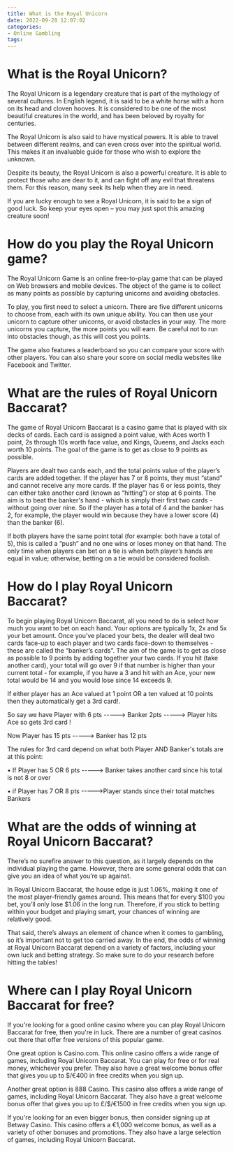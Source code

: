 ```yaml
---
title: What is the Royal Unicorn
date: 2022-09-28 12:07:02
categories:
- Online Gambling
tags:
---
```



#  What is the Royal Unicorn?



The Royal Unicorn is a legendary creature that is part of the mythology of several cultures. In English legend, it is said to be a white horse with a horn on its head and cloven hooves. It is considered to be one of the most beautiful creatures in the world, and has been beloved by royalty for centuries.

The Royal Unicorn is also said to have mystical powers. It is able to travel between different realms, and can even cross over into the spiritual world. This makes it an invaluable guide for those who wish to explore the unknown.

Despite its beauty, the Royal Unicorn is also a powerful creature. It is able to protect those who are dear to it, and can fight off any evil that threatens them. For this reason, many seek its help when they are in need.

If you are lucky enough to see a Royal Unicorn, it is said to be a sign of good luck. So keep your eyes open – you may just spot this amazing creature soon!

#  How do you play the Royal Unicorn game?

The Royal Unicorn Game is an online free-to-play game that can be played on Web browsers and mobile devices. The object of the game is to collect as many points as possible by capturing unicorns and avoiding obstacles.

To play, you first need to select a unicorn. There are five different unicorns to choose from, each with its own unique ability. You can then use your unicorn to capture other unicorns, or avoid obstacles in your way. The more unicorns you capture, the more points you will earn. Be careful not to run into obstacles though, as this will cost you points.

The game also features a leaderboard so you can compare your score with other players. You can also share your score on social media websites like Facebook and Twitter.

#  What are the rules of Royal Unicorn Baccarat?

The game of Royal Unicorn Baccarat is a casino game that is played with six decks of cards. Each card is assigned a point value, with Aces worth 1 point, 2s through 10s worth face value, and Kings, Queens, and Jacks each worth 10 points. The goal of the game is to get as close to 9 points as possible.

Players are dealt two cards each, and the total points value of the player’s cards are added together. If the player has 7 or 8 points, they must “stand” and cannot receive any more cards. If the player has 6 or less points, they can either take another card (known as “hitting”) or stop at 6 points. The aim is to beat the banker's hand - which is simply their first two cards - without going over nine. So if the player has a total of 4 and the banker has 2, for example, the player would win because they have a lower score (4) than the banker (6).

If both players have the same point total (for example: both have a total of 5), this is called a “push” and no one wins or loses money on that hand. The only time when players can bet on a tie is when both player’s hands are equal in value; otherwise, betting on a tie would be considered foolish.

# How do I play Royal Unicorn Baccarat?

To begin playing Royal Unicorn Baccarat, all you need to do is select how much you want to bet on each hand. Your options are typically 1x, 2x and 5x your bet amount. Once you’ve placed your bets, the dealer will deal two cards face-up to each player and two cards face-down to themselves - these are called the “banker’s cards”. The aim of the game is to get as close as possible to 9 points by adding together your two cards. If you hit (take another card), your total will go over 9 if that number is higher than your current total - for example, if you have a 3 and hit with an Ace, your new total would be 14 and you would lose since 14 exceeds 9.

If either player has an Ace valued at 1 point OR a ten valued at 10 points then they automatically get a 3rd card!.

  So say we have Player with 6 pts -----> Banker 2pts -----> Player hits Ace so gets 3rd card ! 

 Now Player has 15 pts -----> Banker has 12 pts 

The rules for 3rd card depend on what both Player AND Banker's totals are at this point:

• If Player has 5 OR 6 pts -----> Banker takes another card since his total is not 8 or over

• if Player has 7 OR 8 pts ----->Player stands since their total matches Bankers

#  What are the odds of winning at Royal Unicorn Baccarat?

There’s no surefire answer to this question, as it largely depends on the individual playing the game. However, there are some general odds that can give you an idea of what you’re up against.

In Royal Unicorn Baccarat, the house edge is just 1.06%, making it one of the most player-friendly games around. This means that for every $100 you bet, you’ll only lose $1.06 in the long run. Therefore, if you stick to betting within your budget and playing smart, your chances of winning are relatively good.

That said, there’s always an element of chance when it comes to gambling, so it’s important not to get too carried away. In the end, the odds of winning at Royal Unicorn Baccarat depend on a variety of factors, including your own luck and betting strategy. So make sure to do your research before hitting the tables!

#  Where can I play Royal Unicorn Baccarat for free?

If you're looking for a good online casino where you can play Royal Unicorn Baccarat for free, then you're in luck. There are a number of great casinos out there that offer free versions of this popular game.

One great option is Casino.com. This online casino offers a wide range of games, including Royal Unicorn Baccarat. You can play for free or for real money, whichever you prefer. They also have a great welcome bonus offer that gives you up to $/€400 in free credits when you sign up.

Another great option is 888 Casino. This casino also offers a wide range of games, including Royal Unicorn Baccarat. They also have a great welcome bonus offer that gives you up to £/$/€1500 in free credits when you sign up.

If you're looking for an even bigger bonus, then consider signing up at Betway Casino. This casino offers a €1,000 welcome bonus, as well as a variety of other bonuses and promotions. They also have a large selection of games, including Royal Unicorn Baccarat.
